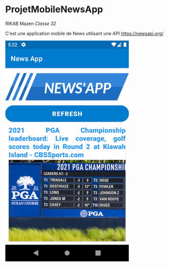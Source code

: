 # ProjetMobileNewsApp 

RIKAB Mazen *Classe 32*

C'est une application mobile de News utilisant une API https://newsapi.org/

<a href = "img/main_activityy.png"> <img src = "img/main_activityy.png" /> <a>
  
